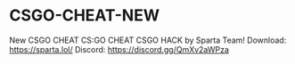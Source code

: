 # CSGO-CHEAT-NEW
New CSGO CHEAT CS:GO CHEAT CSGO HACK by Sparta Team!
Download: https://sparta.lol/
Discord: https://discord.gg/QmXv2aWPza
